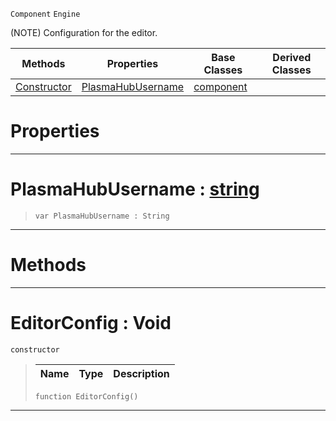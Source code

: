  `Component` `Engine`



(NOTE) Configuration for the editor.

|Methods|Properties|Base Classes|Derived Classes|
|---|---|---|---|
|[ Constructor](https://github.com/PlasmaEngine/PlasmaDocs/blob/master/code_reference/class_reference/editorconfig.markdown#editorconfig-void)|[ PlasmaHubUsername](https://github.com/PlasmaEngine/PlasmaDocs/blob/master/code_reference/class_reference/editorconfig.markdown#plasmahubusername-plasma-eng)|[component](https://github.com/PlasmaEngine/PlasmaDocs/blob/master/code_reference/class_reference/component.markdown)| |


 #  Properties


---  
 #  PlasmaHubUsername : [string](https://github.com/PlasmaEngine/PlasmaDocs/blob/master/code_reference/lightning_base_types/string.markdown)

> 
> ``` lang=cpp, name=Lightning
> var PlasmaHubUsername : String


---  
 #  Methods


---  
 #  EditorConfig : Void

 `constructor`

> 
> |Name|Type|Description|
> |---|---|---|
> ``` lang=cpp, name=Lightning
> function EditorConfig()
> ``` 


---  
 

 
